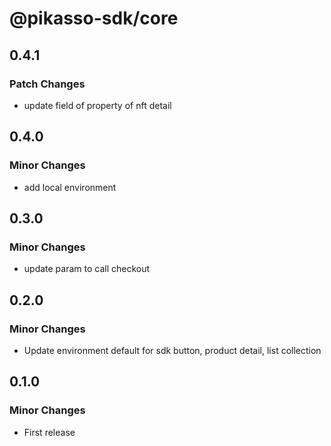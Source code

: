 # @pikasso-sdk/core

## 0.4.1

### Patch Changes

- update field of property of nft detail

## 0.4.0

### Minor Changes

- add local environment

## 0.3.0

### Minor Changes

- update param to call checkout

## 0.2.0

### Minor Changes

- Update environment default for sdk button, product detail, list collection

## 0.1.0

### Minor Changes

- First release
